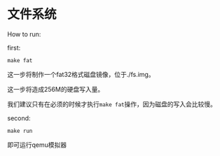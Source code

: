 # 文件系统

How to run:

first:

```shell
make fat
```

这一步将制作一个fat32格式磁盘镜像，位于./fs.img。

这一步将造成256M的硬盘写入量。

我们建议只有在必须的时候才执行`make fat`操作，因为磁盘的写入会比较慢。

second:

```shell
make run
```

即可运行qemu模拟器